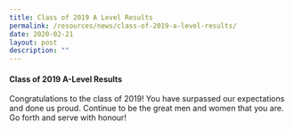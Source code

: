 ```yaml
---
title: Class of 2019 A Level Results
permalink: /resources/news/class-of-2019-a-level-results/
date: 2020-02-21
layout: post
description: ""
---
```

#### Class of 2019 A-Level Results

Congratulations to the class of 2019! You have surpassed our expectations and done us proud. Continue to be the great men and women that you are. Go forth and serve with honour!